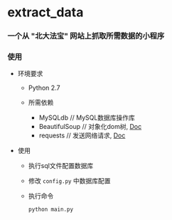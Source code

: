 # extract_data

### 一个从 "北大法宝" 网站上抓取所需数据的小程序

### 使用

* 环境要求 

    * Python 2.7 <br>

    * 所需依赖 

        * MySQLdb // MySQL数据库操作库
        * BeautifulSoup // 对象化dom树, [Doc](https://www.crummy.com/software/BeautifulSoup/bs4/doc.zh/#)
        * requests //  发送网络请求, [Doc](http://docs.python-requests.org/zh_CN/latest/user/quickstart.html)

* 使用

    * 执行sql文件配置数据库

    * 修改 ```config.py``` 中数据库配置

    * 执行命令

        ```
        python main.py
        ```